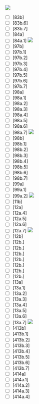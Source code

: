 ![](https://github.com/Esukhia/J018/blob/master/MRK35_SAMPLING/Hi/Hi038-0367.jpg)
- [ ] [83b]
- [ ] [83b.6]
- [ ] [83b.7]
- [ ] [84a]
- [ ] [84a.1]
![](https://github.com/Esukhia/J018/blob/master/MRK35_SAMPLING/Hi/Hi038-0381.jpg)
- [ ] [97b]
- [ ] [97b.1]
- [ ] [97b.2]
- [ ] [97b.3]
- [ ] [97b.4]
- [ ] [97b.5]
- [ ] [97b.6]
- [ ] [97b.7]
- [ ] [98a]
- [ ] [98a.1]
- [ ] [98a.2]
- [ ] [98a.3]
- [ ] [98a.4]
- [ ] [98a.5]
- [ ] [98a.6]
- [ ] [98a.7]
![](https://github.com/Esukhia/J018/blob/master/MRK35_SAMPLING/Hi/Hi038-0382.jpg)
- [ ] [98b]
- [ ] [98b.1]
- [ ] [98b.2]
- [ ] [98b.3]
- [ ] [98b.4]
- [ ] [98b.5]
- [ ] [98b.6]
- [ ] [98b.7]
- [ ] [99a]
- [ ] [99a.1]
- [ ] [99a.2]
![](https://github.com/Esukhia/J018/blob/master/MRK35_SAMPLING/Hi/Hi038-0395.jpg)
- [ ] [11b]
- [ ] [12a]
- [ ] [12a.4]
- [ ] [12a.5]
- [ ] [12a.6]
- [ ] [12a.7]
![](https://github.com/Esukhia/J018/blob/master/MRK35_SAMPLING/Hi/Hi038-0396.jpg)
- [ ] [12b]
- [ ] [12b.]
- [ ] [12b.]
- [ ] [12b.]
- [ ] [12b.]
- [ ] [12b.]
- [ ] [12b.]
- [ ] [12b.]
- [ ] [13a]
- [ ] [13a.1]
- [ ] [13a.2]
- [ ] [13a.3]
- [ ] [13a.4]
- [ ] [13a.5]
- [ ] [13a.6]
- [ ] [13a.7]
![](https://github.com/Esukhia/J018/blob/master/MRK35_SAMPLING/Hi/Hi038-0397.jpg)
- [ ] [413b]
- [ ] [413b.1]
- [ ] [413b.2]
- [ ] [413b.3]
- [ ] [413b.4]
- [ ] [413b.5]
- [ ] [413b.6]
- [ ] [413b.7]
- [ ] [414a]
- [ ] [414a.1]
- [ ] [414a.2]
- [ ] [414a.3]
- [ ] [414a.4]
